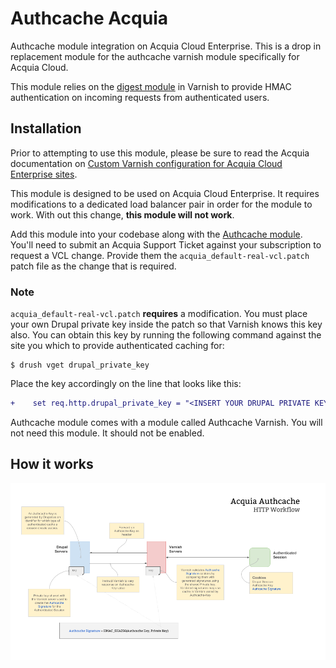 # Authcache Acquia
Authcache module integration on Acquia Cloud Enterprise. This is a drop in replacement module for the authcache varnish module specifically for Acquia Cloud.

This module relies on the [digest module](https://github.com/varnish/libvmod-digest) in Varnish to provide HMAC authentication on incoming requests from authenticated users. 

## Installation
Prior to attempting to use this module, please be sure to read the Acquia documentation on [Custom Varnish configuration for Acquia Cloud Enterprise sites](https://docs.acquia.com/cloud/performance/custom-varnish). 

This module is designed to be used on Acquia Cloud Enterprise. It requires modifications to a dedicated load balancer pair in order for the module to work. With out this change, **this module will not work**.

Add this module into your codebase along with the [Authcache module](https://www.drupal.org/project/authcache). You'll need to submit an Acquia Support Ticket against your subscription to request a VCL change. Provide them the `acquia_default-real-vcl.patch` patch file as the change that is required.

### Note
`acquia_default-real-vcl.patch` **requires** a modification. You must place your own Drupal private key inside the patch so that Varnish knows this key also. You can obtain this key by running the following command against the site you which to provide authenticated caching for:

```
$ drush vget drupal_private_key
```
Place the key accordingly on the line that looks like this:

```patch
+    set req.http.drupal_private_key = "<INSERT YOUR DRUPAL PRIVATE KEY HERE>";
```

Authcache module comes with a module called Authcache Varnish. You will not need this module. It should not be enabled.

## How it works
![Diagram](https://raw.githubusercontent.com/fiasco/authcache-acquia/master/Acquia%20Authcache%20-%20HTTP%20Workflow.png)
